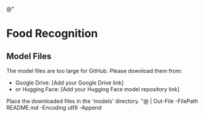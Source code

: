 @"
# Food Recognition

## Model Files
The model files are too large for GitHub. Please download them from:
- Google Drive: [Add your Google Drive link]
- or Hugging Face: [Add your Hugging Face model repository link]

Place the downloaded files in the 'models' directory.
"@ | Out-File -FilePath README.md -Encoding utf8 -Append